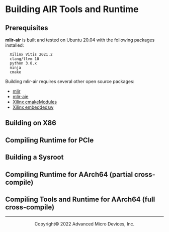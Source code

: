 # Building AIR Tools and Runtime

## Prerequisites

**mlir-air** is built and tested on Ubuntu 20.04 with the following packages installed:
```
  Xilinx Vitis 2021.2
  clang/llvm 10
  python 3.8.x
  ninja
  cmake
```
Building mlir-air requires several other open source packages:
  - [mlir](https://github.com/llvm/llvm-project/tree/main/mlir)
  - [mlir-aie](https://github.com/Xilinx/mlir-aie)
  - [Xilinx cmakeModules](https://github.com/Xilinx/cmakeModules)
  - [Xilinx embeddedsw](https://github.com/Xilinx/embeddedsw)

## Building on X86

## Compiling Runtime for PCIe 

## Building a Sysroot

## Compiling Runtime for AArch64 (partial cross-compile)

## Compiling Tools and Runtime for AArch64 (full cross-compile)


-----

<p align="center">Copyright&copy; 2022 Advanced Micro Devices, Inc.</p>
